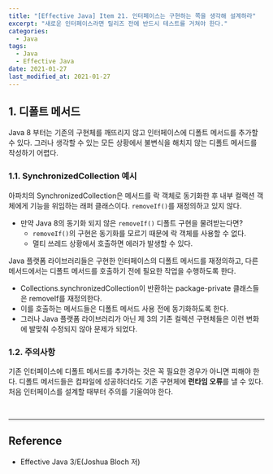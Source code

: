 ```yaml
---
title: "[Effective Java] Item 21. 인터페이스는 구현하는 쪽을 생각해 설계하라"
excerpt: "새로운 인터페이스라면 릴리즈 전에 반드시 테스트를 거쳐야 한다."
categories:
  - Java
tags:
  - Java
  - Effective Java
date: 2021-01-27
last_modified_at: 2021-01-27
---
```


## 1. 디폴트 메서드

Java 8 부터는 기존의 구현체를 깨뜨리지 않고 인터페이스에 디폴트 메서드를 추가할 수 있다. 그러나 생각할 수 있는 모든 상황에서 불변식을 해치지 않는 디폴트 메서드를 작성하기 어렵다.

### 1.1. SynchronizedCollection 예시

아파치의 SynchronizedCollection은 메서드를 락 객체로 동기화한 후 내부 컬랙션 객체에게 기능을 위임하는 래퍼 클래스이다. ``removeIf()``를 재정의하고 있지 않다.

* 만약 Java 8의 동기화 되지 않은 ``removeIf()`` 디폴트 구현을 물려받는다면?
  * ``removeIf()``의 구현은 동기화를 모르기 때문에 락 객체를 사용할 수 없다.
  * 멀티 쓰레드 상황에서 호출하면 에러가 발생할 수 있다.

Java 플랫폼 라이브러리들은 구현한 인터페이스의 디폴트 메서드를 재정의하고, 다른 메서드에서는 디폴트 메서드를 호출하기 전에 필요한 작업을 수행하도록 한다.

* Collections.synchronizedCollection이 반환하는 package-private 클래스들은 removeIf를 재정의한다.
* 이를 호출하는 메서드들은 디폴트 메서드 사용 전에 동기화하도록 한다.
* 그러나 Java 플랫폼 라이브러리가 아닌 제 3의 기존 컬렉션 구현체들은 이런 변화에 발맞춰 수정되지 않아 문제가 되었다.

### 1.2. 주의사항

기존 인터페이스에 디폴트 메서드를 추가하는 것은 꼭 필요한 경우가 아니면 피해야 한다. 디폴트 메서드들은 컴파일에 성공하더라도 기존 구현체에 **런타임 오류**를 낼 수 있다. 처음 인터페이스를 설계할 때부터 주의를 기울여야 한다.

<br>

---

## Reference

* Effective Java 3/E(Joshua Bloch 저)
